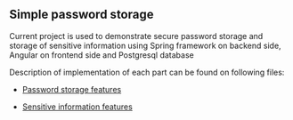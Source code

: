 ## Simple password storage

Current project is used to demonstrate secure password 
storage and storage of sensitive information
using Spring framework on backend side, 
Angular on frontend side and Postgresql database

Description of implementation of each part can be found 
on following files:

* [Password storage features](PASSWORD_STORAGE.md)
  
* [Sensitive information features](CRYPTOGRAPHIC_STORAGE.md)
